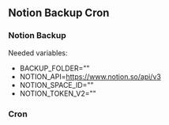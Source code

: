 ## Notion Backup Cron

### Notion Backup

Needed variables:

- BACKUP_FOLDER=""
- NOTION_API=https://www.notion.so/api/v3
- NOTION_SPACE_ID=""
- NOTION_TOKEN_V2=""

### Cron